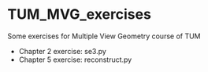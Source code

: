 # TUM_MVG_exercises
Some exercises for Multiple View Geometry course of TUM

- Chapter 2 exercise: se3.py
- Chapter 5 exercise: reconstruct.py
